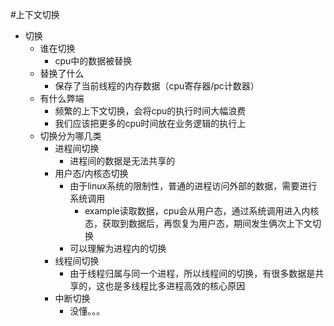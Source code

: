 #上下文切换
* 切换
    * 谁在切换
        * cpu中的数据被替换
    * 替换了什么
        * 保存了当前线程的内存数据（cpu寄存器/pc计数器）
    * 有什么弊端
        * 频繁的上下文切换，会将cpu的执行时间大幅浪费
        * 我们应该把更多的cpu时间放在业务逻辑的执行上
    * 切换分为哪几类        
        * 进程间切换
            * 进程间的数据是无法共享的
        * 用户态/内核态切换
            * 由于linux系统的限制性，普通的进程访问外部的数据，需要进行系统调用
                * example读取数据，cpu会从用户态，通过系统调用进入内核态，获取到数据后，再恢复为用户态，期间发生俩次上下文切换
            * 可以理解为进程内的切换
        * 线程间切换
            * 由于线程归属与同一个进程，所以线程间的切换，有很多数据是共享的，这也是多线程比多进程高效的核心原因
        * 中断切换
            * 没懂。。。